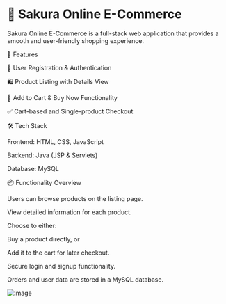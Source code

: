 <h1> 🌸 Sakura Online E-Commerce </h1>
Sakura Online E-Commerce is a full-stack web application that provides a smooth and user-friendly shopping experience.

<p>🚀 Features</p>
 👤 User Registration & Authentication

🛍️ Product Listing with Details View

🛒 Add to Cart & Buy Now Functionality

✅ Cart-based and Single-product Checkout

<p>🛠️ Tech Stack</p>
Frontend: HTML, CSS, JavaScript

 Backend: Java (JSP & Servlets)

 Database: MySQL

<p>📦 Functionality Overview</p>
Users can browse products on the listing page.

View detailed information for each product.

Choose to either:

Buy a product directly, or

Add it to the cart for later checkout.

Secure login and signup functionality.

Orders and user data are stored in a MySQL database.

![image](https://github.com/user-attachments/assets/273454e1-ce18-4704-befd-524f02d96088)
